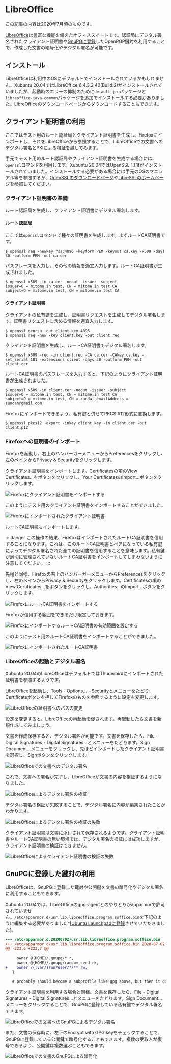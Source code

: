 # LibreOffice
この記事の内容は2020年7月頃のものです。

[LibreOffice](https://ja.libreoffice.org/)は豊富な機能を備えたオフィススイートです。認証局にデジタル署名されたクライアント証明書や[GnuPGに登録](../email/keyManagement)したOpenPGP鍵対を利用することで、作成した文書の暗号化やデジタル署名が可能です。

## インストール
LibreOfficeは利用中のOSにデフォルトでインストールされているかもしれません。Xubuntu 20.04ではLibreOffice 6.4.3.2 40(Build:2)がインストールされていましたが、起動時のエラーの抑制のために`default-jre`パッケージと`libreoffice-java-common`パッケージを追加でインストールする必要がありました。[LibreOfficeのダウンロードページ](https://ja.libreoffice.org/download/download/)からダウンロードすることもできます。

## クライアント証明書の利用
ここではテスト用のルート認証局とクライアント証明書を生成し、Firefoxにインポートし、それをLibreOfficeから参照することで、LibreOfficeでの文書へのデジタル署名とPKIによる検証を試してみます。

手元でテスト用のルート認証局やクライアント証明書を生成する場合には、`openssl`コマンドを利用します。Xubuntu 20.04ではOpenSSL 1.1.1fがインストールされていました。インストールする必要がある場合には手元のOSのマニュアル等を参照するか、[OpenSSLのダウンロードページ](https://www.openssl.org/source/)や[LibreSSLのホームページ](https://www.libressl.org/)を参照してください。

### クライアント証明書の準備
ルート認証局を生成し、クライアント証明書にデジタル署名します。

#### ルート認証局
ここでは`openssl`コマンドで種々の証明書を生成します。まずルートCA証明書です。

```
$ openssl req -newkey rsa:4096 -keyform PEM -keyout ca.key -x509 -days 30 -outform PEM -out ca.cer
```

パスフレーズを入力し、その他の情報を適宜入力します。ルートCA証明書が生成されました。

```
$ openssl x509 -in ca.cer -noout -issuer -subject
issuer=O = mitome.in test, CN = mitome.in test CA
subject=O = mitome.in test, CN = mitome.in test CA
```

#### クライアント証明書
クライアントの私有鍵を生成し、証明書リクエストを生成してデジタル署名します。証明書リクエストに含める情報を適宜入力します。

```
$ openssl genrsa -out client.key 4096
$ openssl req -new -key client.key -out client.req
```

クライアント証明書を生成し、ルートCA証明書でデジタル署名します。

```
$ openssl x509 -req -in client.req -CA ca.cer -CAkey ca.key -set_serial 101 -extensions client -days 30 -outform PEM -out client.cer
```

ルートCA証明書のパスフレーズを入力すると、下記のようにクライアント証明書が生成されました。

```
$ openssl x509 -in client.cer -noout -issuer -subject
issuer=O = mitome.in test, CN = mitome.in test CA
subject=O = mitome.in test, CN = zunda, emailAddress = zundan@gmail.com
```

Firefoxにインポートできるよう、私有鍵と併せてPKCS #12形式に変換します。

```
$ openssl pkcs12 -export -inkey client.key -in client.cer -out client.p12
```

### Firefoxへの証明書のインポート
Firefoxを起動し、右上のハンバーガーメニューからPreferencesをクリックし、左のペインからPrivacy & Securityをクリックします。

クライアント証明書をインポートします。Certificatesの項のView Certificates...をボタンをクリックし、Your CertificatesのImport...ボタンをクリックします。

![Firefoxにクライアント証明書をインポートする](/firefox-import-clientcert.png)

このようにテスト用のクライアント証明書をインポートすることができました。

![Firefoxにインポートされたクライアント証明書](/firefox-view-clientcert.png)

ルートCA証明書もインポートします。

::: danger
この操作の結果、FirefoxはインポートされたルートCA証明書を信用することになります。これは、このルートCA証明書とペアになっている私有鍵によってデジタル署名された全ての証明書を信用することを意味します。私有鍵が適切に管理されていないルートCA証明書をインポートしてしまわないように注意してください。
:::

先程と同様、Firefoxの右上のハンバーガーメニューからPreferencesをクリックし、左のペインからPrivacy & Securityをクリックします。Certificatesの項のView Certificates...をボタンをクリックし、Authorities...のImport...ボタンをクリックします。

![FirefoxにルートCA証明書をインポートする](/firefox-import-ca.png)

Firefoxが信用する範囲をできるだけ限定しておきます。

![FirefoxにインポートするルートCA証明書の有効範囲を設定する](/firefox-import-ca-confirm.png)

このようにテスト用のルートCA証明書をインポートすることができました。

![FirefoxにインポートされたルートCA証明書](/firefox-view-ca.png)

### LibreOfficeの起動とデジタル署名
Xubuntu 20.04のLibreOfficeはデフォルトではThuderbirdにインポートされた証明書を参照するようです。

LibreOfficeを起動し、Tools - Options... - Securityとメニューをたどり、Certificateボタンを押してFirefoxのものを参照するように設定を変更します。

![LibreOfficeの証明書へのパスの変更](/libreoffice-cert-path.png)

設定を変更すると、LibreOfficeの再起動を促されます。再起動したら文書を新規作成してみましょう。

文書を作成保存すると、デジタル署名が可能です。文書を保存したら、File - Digital Signatures - Digital Signatures...とメニューをたどります。Sign Document...メニューをクリックし、先ほどインポートしたクライアント証明書を選択し、Signボタンをクリックします。

![LibreOfficeでの文書へのデジタル署名](/libreoffice-sign.png)

これで、文書への署名が完了し、LibreOfficeが文書の内容を検証するようになりました。

![LibreOfficeによるデジタル署名の検証](/libreoffice-verify.png)

デジタル署名の検証が失敗することで、デジタル署名に内容が編集されたことがわかります。

![LibreOfficeによるデジタル署名の検証の失敗](/libreoffice-verify-failed.png)

クライアント証明書は文書に添付されて保存されるようです。クライアント証明書やルートCA証明書の無い環境では、デジタル署名の検証には成功しますが、クライアント証明書の検証はできません。

![LibreOfficeによるクライアント証明書の検証の失敗](/libreoffice-sign-noca.png)

## GnuPGに登録した鍵対の利用
LibreOfficeは、GnuPGに登録した鍵対や公開鍵を文書の暗号化やデジタル署名に利用することもできます。

Xubuntu 20.04では、LibreOfficeのgpg-agentとのやりとりがapparmorで許可されていません。`/etc/apparmor.d/usr.lib.libreoffice.program.soffice.bin`を下記のように編集する必要がありました^[[Ubuntu Launchpadに登録](https://bugs.launchpad.net/ubuntu/+source/libreoffice/+bug/1886092)させていただきました]。

```diff
--- /etc/apparmor.d.20200702/usr.lib.libreoffice.program.soffice.bin	2019-10-03 10:31:21.000000000 -1000
+++ /etc/apparmor.d/usr.lib.libreoffice.program.soffice.bin	2020-07-02 08:59:44.516754728 -1000
@@ -223,6 +223,7 @@

     owner @{HOME}/.gnupg/* r,
     owner @{HOME}/.gnupg/random_seed rk,
+    owner /{,var/}run/user/*/** rw,
   }

   # probably should become a subprofile like gpg above, but then it doesn't
```

クライアント証明書を利用する場合と同様、文書を保存したら、File - Digital Signatures - Digital Signatures...とメニューをたどります。Sign Document...メニューをクリックすることで、GnuPGに登録している私有鍵でデジタル署名できます。

![LibreOfficeでの文書へのGnuPGによるデジタル署名](/libreoffice-sign-gpg.png)

また、文書の保存時に、左下のEncrypt with GPG keyをチェックすることで、GnuPGに登録している公開鍵で暗号化することもできます。複数の受取人が復号できるよう、公開鍵は複数選ぶこともできます。

![LibreOfficeでの文書のGnuPGによる暗号化](/libreoffice-encrypt-gpg.png)
